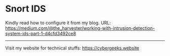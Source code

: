 # Snort IDS
Kindly read how to configure it from my blog. URL: <a href="https://medium.com/@the_harvester/working-with-intrusion-detection-system-ids-part-1-d4cfd3492ce8">https://medium.com/@the_harvester/working-with-intrusion-detection-system-ids-part-1-d4cfd3492ce8</a>

---

Visit my website for technical stuffs: <a href="https://cybergeeks.website">https://cybergeeks.website</a>
